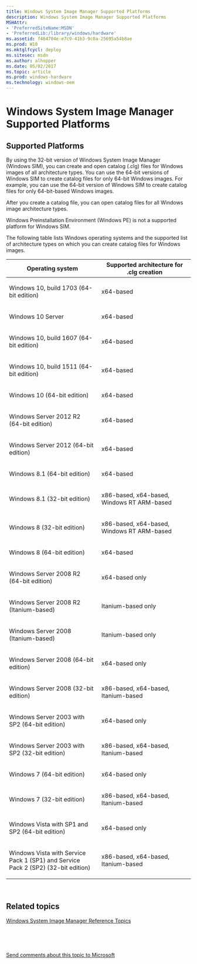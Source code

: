 ```yaml
---
title: Windows System Image Manager Supported Platforms
description: Windows System Image Manager Supported Platforms
MSHAttr:
- 'PreferredSiteName:MSDN'
- 'PreferredLib:/library/windows/hardware'
ms.assetid: f464704e-e7c9-41b3-9c0a-25695a54b8ae
ms.prod: W10
ms.mktglfcycl: deploy
ms.sitesec: msdn
ms.author: alhopper
ms.date: 05/02/2017
ms.topic: article
ms.prod: windows-hardware
ms.technology: windows-oem
---
```


# Windows System Image Manager Supported Platforms


## <a href="" id="dtsp-simp"></a>Supported Platforms


By using the 32-bit version of Windows System Image Manager (Windows SIM), you can create and open catalog (.clg) files for Windows images of all architecture types. You can use the 64-bit versions of Windows SIM to create catalog files for only 64-bit Windows images. For example, you can use the 64-bit version of Windows SIM to create catalog files for only 64-bit-based Windows images.

After you create a catalog file, you can open catalog files for all Windows image architecture types.

Windows Preinstallation Environment (Windows PE) is not a supported platform for Windows SIM.

The following table lists Windows operating systems and the supported list of architecture types on which you can create catalog files for Windows images.

<table>
<colgroup>
<col width="50%" />
<col width="50%" />
</colgroup>
<thead>
<tr class="header">
<th>Operating system</th>
<th>Supported architecture for .clg creation</th>
</tr>
</thead>
<tbody><tr class="odd">
<td><p>Windows 10, build 1703  (64-bit edition)</p></td>
<td><p>x64-based</p></td>
</tr>
<tr class="even">
<td><p>Windows 10 Server </p></td>
<td><p>x64-based</p></td>
</tr>
<tr class="odd">
<td><p>Windows 10, build 1607 (64-bit edition)</p></td>
<td><p>x64-based</p></td>
</tr>
<tr class="even">
<td><p>Windows 10, build 1511  (64-bit edition)</p></td>
<td><p>x64-based</p></td>
</tr>
<tr class="odd">
<td><p>Windows 10 (64-bit edition)</p></td>
<td><p>x64-based</p></td>
</tr>
<tr class="even">
<td><p>Windows Server 2012 R2 (64-bit edition)</p></td>
<td><p>x64-based</p></td>
</tr>
<tr class="odd">
<td><p>Windows Server 2012 (64-bit edition)</p></td>
<td><p>x64-based</p></td>
</tr>
<tr class="even">
<td><p>Windows 8.1 (64-bit edition)</p></td>
<td><p>x64-based</p></td>
</tr>
<tr class="odd">
<td><p>Windows 8.1 (32-bit edition)</p></td>
<td><p>x86-based, x64-based, Windows RT ARM-based</p></td>
</tr>
<tr class="even">
<td><p>Windows 8 (32-bit edition)</p></td>
<td><p>x86-based, x64-based, Windows RT ARM-based</p></td>
</tr>
<tr class="odd">
<td><p>Windows 8 (64-bit edition)</p></td>
<td><p>x64-based</p></td>
</tr>
<tr class="even">
<td><p>Windows Server 2008 R2 (64-bit edition)</p></td>
<td><p>x64-based only</p></td>
</tr>
<tr class="odd">
<td><p>Windows Server 2008 R2 (Itanium-based)</p></td>
<td><p>Itanium-based only</p></td>
</tr>
<tr class="even">
<td><p>Windows Server 2008 (Itanium-based)</p></td>
<td><p>Itanium-based only</p></td>
</tr>
<tr class="odd">
<td><p>Windows Server 2008 (64-bit edition)</p></td>
<td><p>x64-based only</p></td>
</tr>
<tr class="even">
<td><p>Windows Server 2008 (32-bit edition)</p></td>
<td><p>x86-based, x64-based, Itanium-based</p></td>
</tr>
<tr class="odd">
<td><p>Windows Server 2003 with SP2 (64-bit edition)</p></td>
<td><p>x64-based only</p></td>
</tr>
<tr class="even">
<td><p>Windows Server 2003 with SP2 (32-bit edition)</p></td>
<td><p>x86-based, x64-based, Itanium-based</p></td>
</tr>
<tr class="odd">
<td><p>Windows 7 (64-bit edition)</p></td>
<td><p>x64-based only</p></td>
</tr>
<tr class="even">
<td><p>Windows 7 (32-bit edition)</p></td>
<td><p>x86-based, x64-based, Itanium-based</p></td>
</tr>
<tr class="odd">
<td><p>Windows Vista with SP1 and SP2 (64-bit edition)</p></td>
<td><p>x64-based only</p></td>
</tr>
<tr class="even">
<td><p>Windows Vista with Service Pack 1 (SP1) and Service Pack 2 (SP2) (32-bit edition)</p></td>
<td><p>x86-based, x64-based, Itanium-based</p></td>
</tr>
</tbody>
</table>

 

## Related topics


[Windows System Image Manager Reference Topics](windows-system-image-manager-technical-reference.md)

 

 

[Send comments about this topic to Microsoft](mailto:wsddocfb@microsoft.com?subject=Documentation%20feedback%20%5Bp_wsim\p_wsim%5D:%20Windows%20System%20Image%20Manager%20Supported%20Platforms%20%20RELEASE:%20%2810/17/2016%29&body=%0A%0APRIVACY%20STATEMENT%0A%0AWe%20use%20your%20feedback%20to%20improve%20the%20documentation.%20We%20don't%20use%20your%20email%20address%20for%20any%20other%20purpose,%20and%20we'll%20remove%20your%20email%20address%20from%20our%20system%20after%20the%20issue%20that%20you're%20reporting%20is%20fixed.%20While%20we're%20working%20to%20fix%20this%20issue,%20we%20might%20send%20you%20an%20email%20message%20to%20ask%20for%20more%20info.%20Later,%20we%20might%20also%20send%20you%20an%20email%20message%20to%20let%20you%20know%20that%20we've%20addressed%20your%20feedback.%0A%0AFor%20more%20info%20about%20Microsoft's%20privacy%20policy,%20see%20http://privacy.microsoft.com/en-us/default.aspx. "Send comments about this topic to Microsoft")





